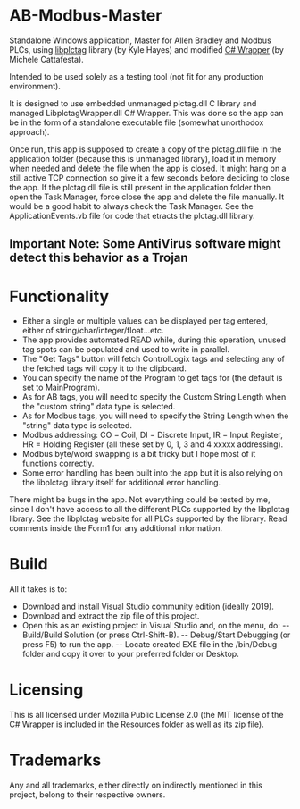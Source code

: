 # AB-Modbus-Master
Standalone Windows application, Master for Allen Bradley and Modbus PLCs, using [libplctag](https://github.com/libplctag/libplctag) library (by Kyle Hayes) and modified [C# Wrapper](https://github.com/mesta1/libplctag-csharp) (by Michele Cattafesta).

Intended to be used solely as a testing tool (not fit for any production environment).

It is designed to use embedded unmanaged plctag.dll C library and managed LibplctagWrapper.dll C# Wrapper.
This was done so the app can be in the form of a standalone executable file (somewhat unorthodox approach).

Once run, this app is supposed to create a copy of the plctag.dll file in the application folder (because this is unmanaged library), load it in memory when needed and delete the file when the app is closed.
It might hang on a still active TCP connection so give it a few seconds before deciding to close the app.
If the plctag.dll file is still present in the application folder then open the Task Manager, force close the app and delete the file manually.
It would be a good habit to always check the Task Manager.
See the ApplicationEvents.vb file for code that etracts the plctag.dll library.

## Important Note: Some AntiVirus software might detect this behavior as a Trojan

# Functionality
- Either a single or multiple values can be displayed per tag entered, either of string/char/integer/float...etc.
- The app provides automated READ while, during this operation, unused tag spots can be populated and used to write in parallel.
- The "Get Tags" button will fetch ControlLogix tags and selecting any of the fetched tags will copy it to the clipboard.
- You can specify the name of the Program to get tags for (the default is set to MainProgram).
- As for AB tags, you will need to specify the Custom String Length when the "custom string" data type is selected.
- As for Modbus tags, you will need to specify the String Length when the "string" data type is selected.
- Modbus addressing: CO = Coil, DI = Discrete Input, IR = Input Register, HR = Holding Register (all these set by 0, 1, 3 and 4 xxxxx addressing).
- Modbus byte/word swapping is a bit tricky but I hope most of it functions correctly.
- Some error handling has been built into the app but it is also relying on the libplctag library itself for additional error handling.

There might be bugs in the app. Not everything could be tested by me, since I don't have access to all the different PLCs supported by the libplctag library. See the libplctag website for all PLCs supported by the library. Read comments inside the Form1 for any additional information.

# Build
All it takes is to:

- Download and install Visual Studio community edition (ideally 2019).
- Download and extract the zip file of this project.
- Open this as an existing project in Visual Studio and, on the menu, do:
-- Build/Build Solution (or press Ctrl-Shift-B).
-- Debug/Start Debugging (or press F5) to run the app.
-- Locate created EXE file in the /bin/Debug folder and copy it over to your preferred folder or Desktop.

# Licensing
This is all licensed under Mozilla Public License 2.0 (the MIT license of the C# Wrapper is included in the Resources folder as well as its zip file).

# Trademarks
Any and all trademarks, either directly on indirectly mentioned in this project, belong to their respective owners.
